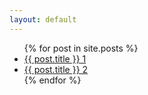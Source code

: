 ```yaml
---
layout: default
---
```



<ul>
    {% for post in site.posts %}
        <li class="row">
        <a href="{{ post.permalink }}" title="{{ post.description }}">{{ post.title }} 1</a>
        </li>
        <li class="row">
        <a href="{{ post.url }}" title="{{ post.description }}">{{ post.title }} 2</a>
        </li>
    {% endfor %}
</ul>